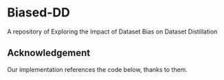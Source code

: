 # Biased-DD
A repository of Exploring the Impact of Dataset Bias on Dataset Distillation


## Acknowledgement
Our implementation references the code below, thanks to them.
